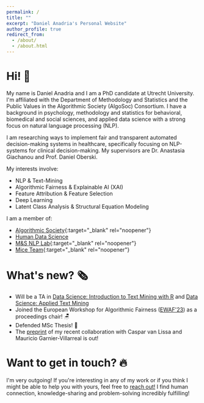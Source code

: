 ```yaml
---
permalink: /
title: ""
excerpt: "Daniel Anadria's Personal Website"
author_profile: true
redirect_from: 
  - /about/
  - /about.html
---
```



Hi! 👋 
======

My name is Daniel Anadria and I am a PhD candidate at Utrecht University. I'm affiliated with the Department of Methodology and Statistics and the Public Values in the Algorithmic Society (AlgoSoc) Consortium. I have a background in psychology, methodology and statistics for behavioral, biomedical and social sciences, and applied data science with a strong focus on natural language processing (NLP). 

I am researching ways to implement fair and transparent automated decision-making systems in healthcare, specifically focusing on NLP-systems for clinical decision-making. My supervisors are Dr. Anastasia Giachanou and Prof. Daniel Oberski.


<!-- I am a rising statistician and a data scientist in the final year 
of [MSc Methodology and Statistics](https://www.uu.nl/en/organisation/methodology-and-statistics/master-msbbss){:target="_blank" rel="noopener"} 
at [Utrecht University](https://uu.nl/en){:target="_blank" rel="noopener"}.  -->
<!-- My primary project is the development of a new feature attribution technique for transformer language models such as BERT 
which can be used to explain which words, phrases and sentences are driving their predictions.
I am always curious and in awe about something.
This is reflected in my side projects which I greatly enjoy:
- Collaboration on an article about best practices in latent class analysis using free open source software
- Collaboration on the implementation of state-of-the-art feature selection methods for the R package `mice` (Multivariate Imputation by Chained Equations) -->


My interests involve:

- NLP & Text-Mining
- Algorithmic Fairness & Explainable AI (XAI)
- Feature Attribution & Feature Selection
- Deep Learning
- Latent Class Analysis & Structural Equation Modeling

I am a member of:

- [Algorithmic Society](https://algosoc.org/){:target="_blank" rel="noopener"}
- [Human Data Science](https://hds.sites.uu.nl/researchers/)
- [M&S NLP Lab](https://nlp.sites.uu.nl/){:target="_blank" rel="noopener"}
- [Mice Team](https://www.uu.nl/en/organisation/methodology-and-statistics/missing-data){:target="_blank" rel="noopener"}


What's new? 🗞️
======
- Will be a TA in [Data Science: Introduction to Text Mining with R](https://utrechtsummerschool.nl/courses/social-sciences/data-science-introduction-to-text-mining-with-r) and [Data Science: Applied Text Mining](https://utrechtsummerschool.nl/courses/social-sciences/data-science-applied-text-mining)
- Joined the European Workshop for Algorithmic Fairness ([EWAF'23](https://sites.google.com/view/ewaf23/)) as a proceedings chair! 🪑
- Defended MSc Thesis! 🎉
- The [preprint](https://psyarxiv.com/pruwd/) of my recent collaboration with Caspar van Lissa and Mauricio Garnier-Villarreal is out!

Want to get in touch? 🔥
======

I'm very outgoing! If you're interesting in any of my work or if you think I might be able to help you with yours, feel free to [reach out!](mailto:danadria@uu.nl) I find human connection, knowledge-sharing and problem-solving incredibly fulfilling!




